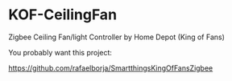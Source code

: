 # KOF-CeilingFan
Zigbee Ceiling Fan/light Controller by Home Depot (King of Fans)

You probably want this project:

https://github.com/rafaelborja/SmartthingsKingOfFansZigbee
